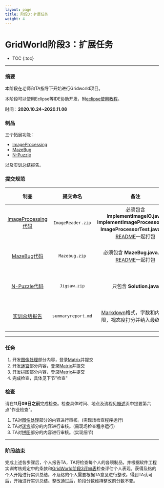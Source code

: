 ```yaml
---
layout: page
title: 阶段3：扩展任务
weight: 4
---
```


# GridWorld阶段3：扩展任务

* TOC
{:toc}


----------


### 摘要
本阶段在老师和TA指导下开始进行Gridworld项目。

本阶段可以使用Eclipse等IDE协助开发，附[eclipse使用教程](./resources/eclipse-tutorial-v1.pdf)。

时间：**2020.10.24~2020.11.08**


### 制品
三个拓展功能：
 - [ImageProcessing](./Stage3--ImageProcessing)
 - [MazeBug](./Stage3--MazeBug)
 - [N-Puzzle](./Stage3--NPuzzle)

以及实训总结报告。

### 提交规范

| 制品 | 提交命名 | 备注 | 提交时间 |
| :----: | :----: | :----: | :----: |
| [ImageProcessing代码](./Task--Code-ImageProcessing) | `ImageReader.zip` | 必须包含**ImplementImageIO.java**, **ImplementImageProcessor.java**, **ImageProcessorTest.java**，和[README](https://en.wikipedia.org/wiki/README)一起打包 | **11月08日23:30之前** |
| [MazeBug代码](./Task--Code-MazeBug) | `Mazebug.zip` | 必须包含 **MazeBug.java**，和[README](https://en.wikipedia.org/wiki/README)一起打包 | **11月08日23:30之前** |
| [N-Puzzle代码](./Task--Code-NPuzzle) | `Jigsaw.zip` | 只包含 **Solution.java** | **11月08日23:30之前** |
| [实训总结报告](./Task--Report-Summary) | `summaryreport.md` | [Markdown](https://en.wikipedia.org/wiki/Markdown)格式，字数和内容不限，视态度打分并纳入最终总评 | **11月08日23:30之前** |


----------


### 任务
 1. 开发[图像处理](./Stage3--ImageProcessing)部分内容，登录[Matrix](https://vmatrix.org.cn)并提交
 2. 开发[迷宫](./Stage3--MazeBug)部分内容，登录[Matrix](https://vmatrix.org.cn)并提交
 3. 开发[拼图](./Stage3--NPuzzle)部分内容，登录[Matrix](https://vmatrix.org.cn)并提交
 4. 完成检查，具体见下节"检查"

### 检查
请在**11月09日之前**完成检查。检查具体时间、地点及流程见[概述](./Home)页中提要第六点"作业检查"。
 1. TA对[图像处理](./Stage3--ImageProcessing)部分的内容进行审核。(需现场检查程序运行)
 2. TA对[迷宫](./Stage3--MazeBug)部分的内容进行审核。(需现场检查程序运行)
 3. TA对[拼图](./Stage3--NPuzzle)部分的内容进行审核。(实现细节)


----------


### 阶段结束
完成上述各步骤后，个人报告TA，TA将检查每个人的各项制品，并根据软件工程实训考核规定中的条款和[GridWorld阶段3评审表](./Stage3--ReviewForm)检查评估个人表现。获得及格的个人开始进行实训总结，不及格的个人需要根据TA意见进行整改，得到TA认可后，开始进行实训总结。整改通过后，阶段分数维持整改前分数不变。
